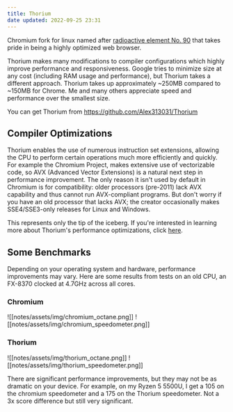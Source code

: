 ```yaml
---
title: Thorium
date updated: 2022-09-25 23:31
---
```


Chromium fork for linux named after [radioactive element No. 90](https://en.wikipedia.org/wiki/Thorium) that takes pride in being a highly optimized web browser.

Thorium makes many modifications to compiler configurations which highly improve performance and responsiveness. Google tries to minimize size at any cost (including RAM usage and performance), but Thorium takes a different approach. Thorium takes up approximately ~250MB compared to ~150MB for Chrome. Me and many others appreciate speed and performance over the smallest size.

You can get Thorium from <https://github.com/Alex313031/Thorium>

## Compiler Optimizations

Thorium enables the use of numerous instruction set extensions, allowing the CPU to perform certain operations much more efficiently and quickly. For example the Chromium Project, makes extensive use of vectorizable code, so AVX (Advanced Vector Extensions) is a natural next step in performance improvement. The only reason it isn't used by default in Chromium is for compatibility: older processors (pre-2011) lack AVX capability and thus cannot run AVX-compliant programs. But don't worry if you have an old processor that lacks AVX; the creator occasionally makes SSE4/SSE3-only releases for Linux and Windows.

This represents only the tip of the iceberg. If you're interested in learning more about Thorium's performance optimizations, click [here](https://thorium.rocks/optimizations).

## Some Benchmarks

Depending on your operating system and hardware, performance improvements may vary. Here are some results from tests on an old CPU, an FX-8370 clocked at 4.7GHz across all cores.

### Chromium

![[notes/assets/img/chromium_octane.png]]
![[notes/assets/img/chromium_speedometer.png]]

### Thorium

![[notes/assets/img/thorium_octane.png]]
![[notes/assets/img/thorium_speedometer.png]]

There are significant performance improvements, but they may not be as dramatic on your device. For example, on my Ryzen 5 5500U, I get a 105 on the chromium speedometer and a 175 on the Thorium speedometer. Not a 3x score difference but still very significant.
